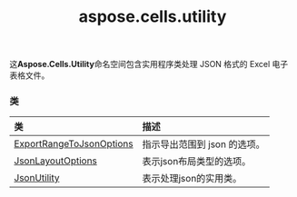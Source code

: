 ﻿---
title: aspose.cells.utility
second_title: Aspose.Cells for Python via .NET API 参考文献
description:
type: docs
weight: 10
url: /zh/python-net/aspose.cells.utility/
is_root: false
---
这**Aspose.Cells.Utility**命名空间包含实用程序类处理 JSON 格式的 Excel 电子表格文件。

### 类
|类|描述|
| :- | :- |
| [ExportRangeToJsonOptions](/cells/zh/python-net/aspose.cells.utility/exportrangetojsonoptions) |指示导出范围到 json 的选项。|
| [JsonLayoutOptions](/cells/zh/python-net/aspose.cells.utility/jsonlayoutoptions) |表示json布局类型的选项。|
| [JsonUtility](/cells/zh/python-net/aspose.cells.utility/jsonutility) |表示处理json的实用类。|


